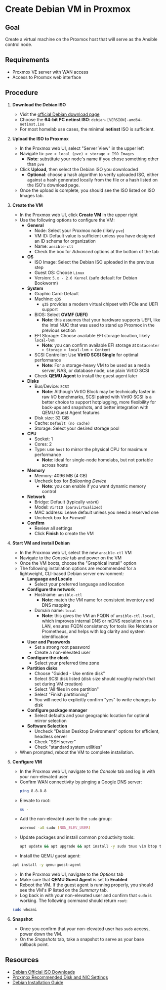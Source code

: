 # Create Debian VM in Proxmox

## Goal

Create a virtual machine on the Proxmox host that will serve as the Ansible control node.

## Requirements

- Proxmox VE server with WAN access
- Access to Proxmox web interface

## Procedure

1. **Download the Debian ISO**
   - Visit the [official Debian download page](https://www.debian.org/download)
   - Choose the **64-bit PC netinst ISO**: `debian-[VERSION]-amd64-netinst.iso`
   - For most homelab use cases, the minimal **netinst** ISO is sufficient.

2. **Upload the ISO to Proxmox**
   - In the Proxmox web UI, select "Server View" in the upper left
   - Navigate to: `pve > local (pve) > storage > ISO Images`
        - **Note**: substitute your node's name if you chose something other than `pve`
   - Click **Upload**, then select the Debian ISO you downloaded
        - **Optional**: choose a hash algorithm to verify uploaded ISO, either against a hash generated locally
          from the file or a hash listed on the ISO's download page.
   - Once the upload is complete, you should see the ISO listed on ISO Images tab.

3. **Create the VM**
   - In the Proxmox web UI, click **Create VM** in the upper right
   - Use the following options to configure the VM:
       - **General**
         - Node: Select your Proxmox node (likely `pve`)
         - VM ID: Default value is sufficient unless you have designed an ID schema for organization
         - Name: `ansible-ctl`
         - Check the box for *Advanced* options at the bottom of the tab
       - **OS**
         - ISO Image: Select the Debian ISO uploaded in the previous step
         - Guest OS: Choose `Linux`
         - Version: `5.x - 2.6 Kernel` (safe default for Debian Bookworm)
       - **System**
         - Graphic Card: Default
         - Machine: `q35`
           - `q35` provides a modern virtual chipset with PCIe and UEFI support
         - BIOS: Select **OVMF (UEFI)**
           - **Note**: this assumes that your hardware supports UEFI, like the Intel NUC that was used to stand up Proxmox
             in the previous section
         - EFI Storage: Choose available EFI storage location, likely `local-lvm`
           - **Note**: you can confirm available EFI storage at `Datacenter > Storage > local-lvm > Content`
         - SCSI Controller: Use **VirtIO SCSI Single** for optimal performance
           - **Note**: For a storage-heavy VM to be used as a media server, NAS, or database node, use plain VirtIO SCSI
         - Check **QEMU Agent** to install the guest agent later
       - **Disks**
         - Bus/Device: `SCSI`
           - **Note**: Although VirtIO Block may be technically faster in raw I/O benchmarks, SCSI paired with VirtIO SCSI
             is a better choice to support hotplugging, more flexibility for back-ups and snapshots, and better integration
             with QEMU Guest Agent features
         - Disk size: 32 GiB
         - Cache: `Default (no cache)`
         - Storage: Select your desired storage pool
       - **CPU**
         - Socket: 1
         - Cores: 2
         - Type: use `host` to mirror the physical CPU for maximum performance
           - **Note**: ideal for single-node homelabs, but not portable across hosts
       - **Memory**
         - Memory: 4096 MB (4 GB)
         - Uncheck box for *Ballooning Device*
           - **Note**: you can enable if you want dynamic memory control
       - **Network**
         - Bridge: Default (typically `vmbr0`)
         - Model: `VirtIO (paravirtualized)`
         - MAC address: Leave default unless you need a reserved one
         - Uncheck box for *Firewall*
       - **Confirm**
         - Review all settings
         - Click **Finish** to create the VM

4. **Start VM and install Debian**
    - In the Proxmox web UI, select the new `ansible-ctl` VM
    - Navigate to the *Console* tab and power on the VM
    - Once the VM boots, choose the "Graphical install" option
    - The following installation options are recommended for a lightweight, CLI-based Debian server environment:
       - **Language and Locale**
          - Select your preferred language and location
       - **Configure the network**
          - Hostname: `ansible-ctl`
              - **Note**: match the VM name for consistent inventory and DNS mapping
          - Domain name: `local`
              - **Note**: this gives the VM an FQDN of `ansible-ctl.local`, which improves internal DNS or mDNS
                resolution on a LAN, ensures FQDN consistency for tools like Netdata or Prometheus, and helps with
                log clarity and system identification
       - **User and Passwords**
            - Set a strong root password
            - Create a non-elevated user
       - **Configure the clock**
         - Select your preferred time zone
       - **Partition disks**
         - Choose "Guided - Use entire disk"
         - Select SCSI disk listed (disk size should roughly match that set during VM creation)
         - Select "All files in one partition"
         - Select "Finish partitioning"
         - You will need to explicitly confirm "yes" to write changes to disk
       - **Configure package manager**
         - Select defaults and your geographic location for optimal mirror selection
       - **Software Selection**
         - Uncheck "Debian Desktop Environment" options for efficient, headless server
         - Check "SSH server"
         - Check "standard system utilities"
    - When prompted, reboot the VM to complete installation.

4. **Configure VM**
    - In the Proxmox web UI, navigate to the *Console* tab and log in with your non-elevated user
    - Confirm WAN connectivity by pinging a Google DNS server:
      ```bash
      ping 8.8.8.8
      ```
    - Elevate to root:
      ```bash
      su -
      ```
    - Add the non-elevated user to the `sudo` group:
      ```bash
      usermod -aG sudo [NON_ELEV_USER]
      ```
    - Update packages and install common productivity tools:
      ```bash
      apt update && apt upgrade && apt install -y sudo tmux vim btop tree
      ```
    - Install the QEMU guest agent:
     ```bash
     apt install -y qemu-guest-agent
     ```
    - In the Proxmox web UI, navigate to the *Options* tab
    - Make sure that **QEMU Guest Agent** is set to **Enabled**
    - Reboot the VM. If the guest agent is running properly, you should see the VM's IP listed on the *Summary* tab.
    - Log back in with your non-elevated user and confirm that `sudo` is working. The following command should return `root`:
     ```bash
     sudo whoami
     ```

4. **Snapshot**
    - Once you confirm that your non-elevated user has `sudo` access, power down the VM.
    - On the *Snapshots* tab, take a snapshot to serve as your base rollback point.

## Resources

- [Debian Official ISO Downloads](https://www.debian.org/distrib/)
- [Proxmox Recommended Disk and NIC Settings](https://pve.proxmox.com/wiki/Performance_Tweaks)
- [Debian Installation Guide](https://www.debian.org/releases/bookworm/amd64/index.en.html)

